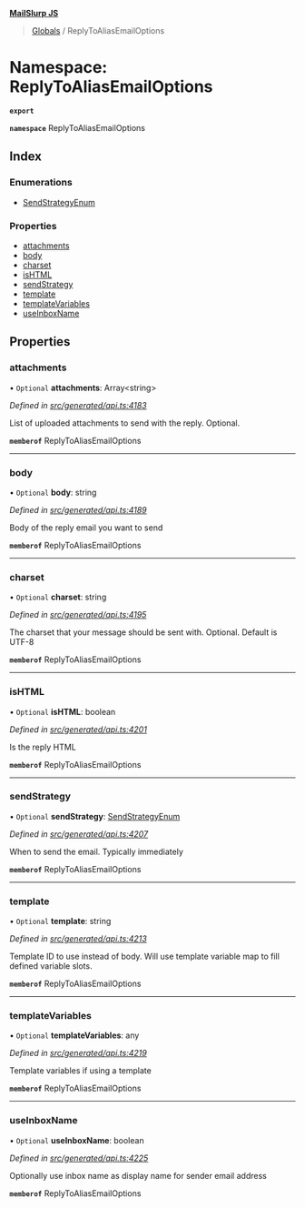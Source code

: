 **[MailSlurp JS](../README.md)**

> [Globals](../README.md) / ReplyToAliasEmailOptions

# Namespace: ReplyToAliasEmailOptions

**`export`** 

**`namespace`** ReplyToAliasEmailOptions

## Index

### Enumerations

* [SendStrategyEnum](../enums/replytoaliasemailoptions.sendstrategyenum.md)

### Properties

* [attachments](replytoaliasemailoptions.md#attachments)
* [body](replytoaliasemailoptions.md#body)
* [charset](replytoaliasemailoptions.md#charset)
* [isHTML](replytoaliasemailoptions.md#ishtml)
* [sendStrategy](replytoaliasemailoptions.md#sendstrategy)
* [template](replytoaliasemailoptions.md#template)
* [templateVariables](replytoaliasemailoptions.md#templatevariables)
* [useInboxName](replytoaliasemailoptions.md#useinboxname)

## Properties

### attachments

• `Optional` **attachments**: Array\<string>

*Defined in [src/generated/api.ts:4183](https://github.com/mailslurp/mailslurp-client/blob/67ec74c/src/generated/api.ts#L4183)*

List of uploaded attachments to send with the reply. Optional.

**`memberof`** ReplyToAliasEmailOptions

___

### body

• `Optional` **body**: string

*Defined in [src/generated/api.ts:4189](https://github.com/mailslurp/mailslurp-client/blob/67ec74c/src/generated/api.ts#L4189)*

Body of the reply email you want to send

**`memberof`** ReplyToAliasEmailOptions

___

### charset

• `Optional` **charset**: string

*Defined in [src/generated/api.ts:4195](https://github.com/mailslurp/mailslurp-client/blob/67ec74c/src/generated/api.ts#L4195)*

The charset that your message should be sent with. Optional. Default is UTF-8

**`memberof`** ReplyToAliasEmailOptions

___

### isHTML

• `Optional` **isHTML**: boolean

*Defined in [src/generated/api.ts:4201](https://github.com/mailslurp/mailslurp-client/blob/67ec74c/src/generated/api.ts#L4201)*

Is the reply HTML

**`memberof`** ReplyToAliasEmailOptions

___

### sendStrategy

• `Optional` **sendStrategy**: [SendStrategyEnum](../enums/replytoaliasemailoptions.sendstrategyenum.md)

*Defined in [src/generated/api.ts:4207](https://github.com/mailslurp/mailslurp-client/blob/67ec74c/src/generated/api.ts#L4207)*

When to send the email. Typically immediately

**`memberof`** ReplyToAliasEmailOptions

___

### template

• `Optional` **template**: string

*Defined in [src/generated/api.ts:4213](https://github.com/mailslurp/mailslurp-client/blob/67ec74c/src/generated/api.ts#L4213)*

Template ID to use instead of body. Will use template variable map to fill defined variable slots.

**`memberof`** ReplyToAliasEmailOptions

___

### templateVariables

• `Optional` **templateVariables**: any

*Defined in [src/generated/api.ts:4219](https://github.com/mailslurp/mailslurp-client/blob/67ec74c/src/generated/api.ts#L4219)*

Template variables if using a template

**`memberof`** ReplyToAliasEmailOptions

___

### useInboxName

• `Optional` **useInboxName**: boolean

*Defined in [src/generated/api.ts:4225](https://github.com/mailslurp/mailslurp-client/blob/67ec74c/src/generated/api.ts#L4225)*

Optionally use inbox name as display name for sender email address

**`memberof`** ReplyToAliasEmailOptions
